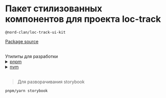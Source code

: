<h1>Пакет стилизованных компонентов для проекта loc-track</h1>

`@nord-clan/loc-track-ui-kit`

<a href="http://harbor.nordclan:4873/-/web/detail/@nord-clan/loc-track-ui-kit">Package source</a>

<br />
Утилиты для разработки
<details>
  <summary><a href="https://www.npmjs.com/package/pnpm">pnpm</a></summary>

On macOS, Linux, or Windows Subsystem for Linux:

```shell
curl -fsSL https://get.pnpm.io/install.sh | sh -
```

On Windows (using PowerShell):

```shell
iwr https://get.pnpm.io/install.ps1 -useb | iex
```

На Alpine Linux

```shell
wget -qO /bin/pnpm "https://github.com/pnpm/pnpm/releases/latest/download/pnpm-linuxstatic-x64" && chmod +x /bin/pnpm
```

Using npm:

```shell
npx pnpm add -g pnpm
```

(По желанию) pnpm использует форматы npm конфигурации. Следовательно, вы должны задавать конфигурации так же, как и для npm:

```shell
pnpm config set store-dir /path/to/.pnpm-store
```

</details>

<details>
  <summary><a href="https://github.com/nvm-sh/nvm">nvm</a></summary>

Установка Linux

```shell
curl -o- https://raw.githubusercontent.com/nvm-sh/nvm/v0.39.3/install.sh | bash
```

Установка Windows

```shell
https://github.com/coreybutler/nvm-windows/releases
```

После установки nvm

```shell
nvm use
```

</details>

<br />

> Для разворачивания storybook

```
pnpm/yarn storybook
```
